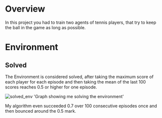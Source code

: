 # Overview

In this project you had to train two agents of tennis players, that try to keep the ball in the game as long as possible.



# Environment



## Solved
The Environment is considered solved, after taking the maximum score of each player for each episode and then taking the mean of the last 100 scores reaches 0.5 or higher for one episode.

![solved_env]('checkpoints/scores_v2.png')
'Graph showing me solving the environment'

My algorithm even succeeded 0.7 over 100 consecutive episodes once and then bounced around the 0.5 mark.



    
    

    

